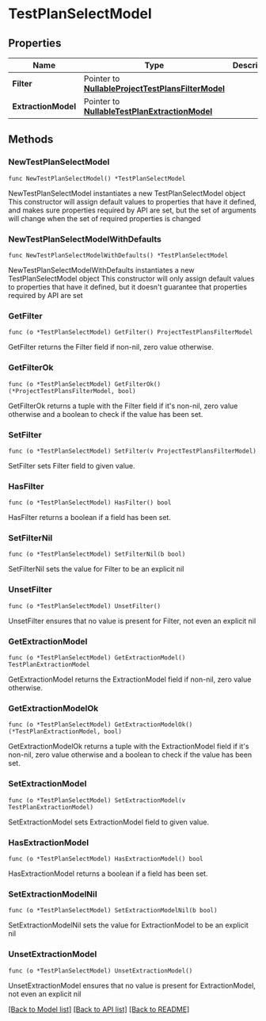 # TestPlanSelectModel

## Properties

Name | Type | Description | Notes
------------ | ------------- | ------------- | -------------
**Filter** | Pointer to [**NullableProjectTestPlansFilterModel**](ProjectTestPlansFilterModel.md) |  | [optional] 
**ExtractionModel** | Pointer to [**NullableTestPlanExtractionModel**](TestPlanExtractionModel.md) |  | [optional] 

## Methods

### NewTestPlanSelectModel

`func NewTestPlanSelectModel() *TestPlanSelectModel`

NewTestPlanSelectModel instantiates a new TestPlanSelectModel object
This constructor will assign default values to properties that have it defined,
and makes sure properties required by API are set, but the set of arguments
will change when the set of required properties is changed

### NewTestPlanSelectModelWithDefaults

`func NewTestPlanSelectModelWithDefaults() *TestPlanSelectModel`

NewTestPlanSelectModelWithDefaults instantiates a new TestPlanSelectModel object
This constructor will only assign default values to properties that have it defined,
but it doesn't guarantee that properties required by API are set

### GetFilter

`func (o *TestPlanSelectModel) GetFilter() ProjectTestPlansFilterModel`

GetFilter returns the Filter field if non-nil, zero value otherwise.

### GetFilterOk

`func (o *TestPlanSelectModel) GetFilterOk() (*ProjectTestPlansFilterModel, bool)`

GetFilterOk returns a tuple with the Filter field if it's non-nil, zero value otherwise
and a boolean to check if the value has been set.

### SetFilter

`func (o *TestPlanSelectModel) SetFilter(v ProjectTestPlansFilterModel)`

SetFilter sets Filter field to given value.

### HasFilter

`func (o *TestPlanSelectModel) HasFilter() bool`

HasFilter returns a boolean if a field has been set.

### SetFilterNil

`func (o *TestPlanSelectModel) SetFilterNil(b bool)`

 SetFilterNil sets the value for Filter to be an explicit nil

### UnsetFilter
`func (o *TestPlanSelectModel) UnsetFilter()`

UnsetFilter ensures that no value is present for Filter, not even an explicit nil
### GetExtractionModel

`func (o *TestPlanSelectModel) GetExtractionModel() TestPlanExtractionModel`

GetExtractionModel returns the ExtractionModel field if non-nil, zero value otherwise.

### GetExtractionModelOk

`func (o *TestPlanSelectModel) GetExtractionModelOk() (*TestPlanExtractionModel, bool)`

GetExtractionModelOk returns a tuple with the ExtractionModel field if it's non-nil, zero value otherwise
and a boolean to check if the value has been set.

### SetExtractionModel

`func (o *TestPlanSelectModel) SetExtractionModel(v TestPlanExtractionModel)`

SetExtractionModel sets ExtractionModel field to given value.

### HasExtractionModel

`func (o *TestPlanSelectModel) HasExtractionModel() bool`

HasExtractionModel returns a boolean if a field has been set.

### SetExtractionModelNil

`func (o *TestPlanSelectModel) SetExtractionModelNil(b bool)`

 SetExtractionModelNil sets the value for ExtractionModel to be an explicit nil

### UnsetExtractionModel
`func (o *TestPlanSelectModel) UnsetExtractionModel()`

UnsetExtractionModel ensures that no value is present for ExtractionModel, not even an explicit nil

[[Back to Model list]](../README.md#documentation-for-models) [[Back to API list]](../README.md#documentation-for-api-endpoints) [[Back to README]](../README.md)


